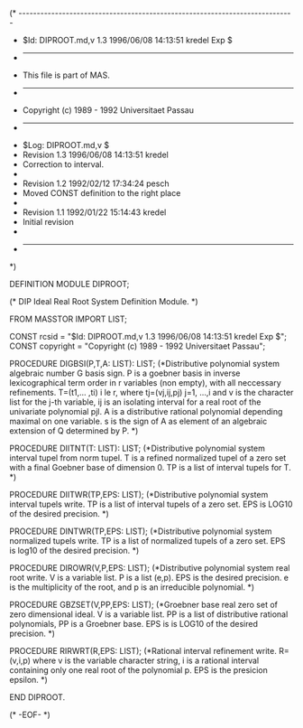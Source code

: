 (* ----------------------------------------------------------------------------
 * $Id: DIPROOT.md,v 1.3 1996/06/08 14:13:51 kredel Exp $
 * ----------------------------------------------------------------------------
 * This file is part of MAS.
 * ----------------------------------------------------------------------------
 * Copyright (c) 1989 - 1992 Universitaet Passau
 * ----------------------------------------------------------------------------
 * $Log: DIPROOT.md,v $
 * Revision 1.3  1996/06/08 14:13:51  kredel
 * Correction to interval.
 *
 * Revision 1.2  1992/02/12  17:34:24  pesch
 * Moved CONST definition to the right place
 *
 * Revision 1.1  1992/01/22  15:14:43  kredel
 * Initial revision
 *
 * ----------------------------------------------------------------------------
 *)

DEFINITION MODULE DIPROOT;

(* DIP Ideal Real Root System Definition Module. *)



FROM MASSTOR IMPORT LIST;

CONST rcsid = "$Id: DIPROOT.md,v 1.3 1996/06/08 14:13:51 kredel Exp $";
CONST copyright = "Copyright (c) 1989 - 1992 Universitaet Passau";



PROCEDURE DIGBSI(P,T,A: LIST): LIST; 
(*Distributive polynomial system algebraic number G basis sign.
P is a goebner basis in inverse lexicographical term order
in r variables (non empty), with all neccessary refinements.
T=(t1,... ,ti) i le r, where tj=(vj,ij,pj) j=1, ...,i and v is 
the character list for the j-th variable, ij is an isolating 
interval for a real root of the univariate polynomial pjl.
A is a distributive rational polynomial depending maximal on one 
variable. s is the sign of A as element of an algebraic extension
of Q determined by P. *)


PROCEDURE DIITNT(T: LIST): LIST; 
(*Distributive polynomial system interval tupel from norm tupel.
T is a refined normalized tupel of a zero set with a final Goebner 
base of dimension 0. TP is a list of interval tupels for T. *)


PROCEDURE DIITWR(TP,EPS: LIST); 
(*Distributive polynomial system interval tupels write. TP is a list 
of interval tupels of a zero set. EPS is LOG10 of the desired 
precision. *)


PROCEDURE DINTWR(TP,EPS: LIST); 
(*Distributive polynomial system normalized tupels write.
TP is a list of normalized tupels of a zero set. EPS is log10 of 
the desired precision. *)



PROCEDURE DIROWR(V,P,EPS: LIST); 
(*Distributive polynomial system real root write. V is a variable 
list. P is a list (e,p). EPS is the desired precision. e is the 
multiplicity of the root, and p is an irreducible polynomial. *)


PROCEDURE GBZSET(V,PP,EPS: LIST); 
(*Groebner base real zero set of zero dimensional ideal. 
V is a variable list. PP is a list of distributive rational polynomials,
PP is a Groebner base. EPS is is LOG10 of the desired precision. *)


PROCEDURE RIRWRT(R,EPS: LIST); 
(*Rational interval refinement write. R=(v,i,p) where v is the 
variable character string, i is a rational interval containing only
one real root of the polynomial p. EPS is the presicion epsilon. *)


END DIPROOT.

(* -EOF- *)
